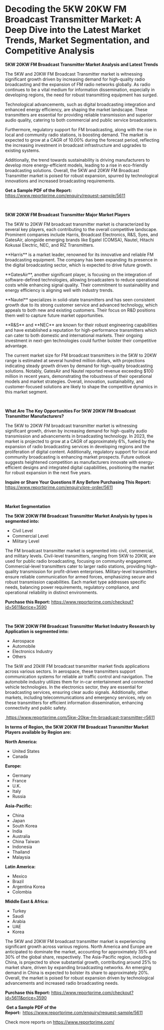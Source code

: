 <p><h1>Decoding the 5KW 20KW FM Broadcast Transmitter Market: A Deep Dive into the Latest Market Trends, Market Segmentation, and Competitive Analysis</h1></p><p><strong>5KW 20KW FM Broadcast Transmitter Market Analysis and Latest Trends</strong></p>
<p><p>The 5KW and 20KW FM Broadcast Transmitter market is witnessing significant growth driven by increasing demand for high-quality radio broadcasting and the expansion of FM radio networks globally. As radio continues to be a vital medium for information dissemination, especially in developing regions, the need for robust transmitting equipment has surged. </p><p>Technological advancements, such as digital broadcasting integration and enhanced energy efficiency, are shaping the market landscape. These transmitters are essential for providing reliable transmission and superior audio quality, catering to both commercial and public service broadcasters. </p><p>Furthermore, regulatory support for FM broadcasting, along with the rise in local and community radio stations, is boosting demand. The market is expected to grow at a CAGR of 10.00% during the forecast period, reflecting the increasing investment in broadcast infrastructure and upgrades to existing systems. </p><p>Additionally, the trend towards sustainability is driving manufacturers to develop more energy-efficient models, leading to a rise in eco-friendly broadcasting solutions. Overall, the 5KW and 20KW FM Broadcast Transmitter market is poised for robust expansion, spurred by technological innovations and increased broadcasting requirements.</p></p>
<p><strong>Get a Sample PDF of the Report:&nbsp;</strong> <a href="https://www.reportprime.com/enquiry/request-sample/5611?utm_campaign=3225&utm_medium=2&utm_source=Github&utm_content=ia&utm_term=19032025&utm_id=5kw-20kw-fm-broadcast-transmitter">https://www.reportprime.com/enquiry/request-sample/5611</a></p>
<p>&nbsp;</p>
<p><strong>5KW 20KW FM Broadcast Transmitter Major Market Players</strong></p>
<p><p>The 5KW to 20KW FM broadcast transmitter market is characterized by several key players, each contributing to the overall competitive landscape. Prominent companies include Harris, Broadcast Electronics, R&S, Syes, and GatesAir, alongside emerging brands like Egatel (COMSA), Nautel, Hitachi Kokusai Electric, NEC, and RIZ Transmitters.</p><p>**Harris** is a market leader, renowned for its innovative and reliable FM broadcasting equipment. The company has been expanding its presence in the digital broadcasting sector, which is expected to drive future growth.</p><p>**GatesAir**, another significant player, is focusing on the integration of software-defined technologies, allowing broadcasters to reduce operational costs while enhancing signal quality. Their commitment to sustainability and energy efficiency is aligning well with industry trends.</p><p>**Nautel** specializes in solid-state transmitters and has seen consistent growth due to its strong customer service and advanced technology, which appeals to both new and existing customers. Their focus on R&D positions them well to capture future market opportunities.</p><p>**R&S** and **NEC** are known for their robust engineering capabilities and have established a reputation for high-performance transmitters which can cater to both domestic and international markets. Their ongoing investment in next-gen technologies could further bolster their competitive advantage.</p><p>The current market size for FM broadcast transmitters in the 5KW to 20KW range is estimated at several hundred million dollars, with projections indicating steady growth driven by demand for high-quality broadcasting solutions. Notably, GatesAir and Nautel reported revenue exceeding $100 million in recent years, demonstrating the robustness of their operational models and market strategies. Overall, innovation, sustainability, and customer-focused solutions are likely to shape the competitive dynamics in this market segment.</p></p>
<p>&nbsp;</p>
<p><strong>What Are The Key Opportunities For 5KW 20KW FM Broadcast Transmitter Manufacturers?</strong></p>
<p><p>The 5KW to 20KW FM broadcast transmitter market is witnessing significant growth, driven by increasing demand for high-quality audio transmission and advancements in broadcasting technology. In 2023, the market is projected to grow at a CAGR of approximately 6%, fueled by the expansion of radio broadcasting services in developing regions and the proliferation of digital content. Additionally, regulatory support for local and community broadcasting is enhancing market prospects. Future outlook suggests heightened competition as manufacturers innovate with energy-efficient designs and integrated digital capabilities, positioning the market for robust expansion in the next five years.</p></p>
<p><strong>Inquire or Share Your Questions If Any Before Purchasing This Report:</strong> <a href="https://www.reportprime.com/enquiry/pre-order/5611?utm_campaign=3225&utm_medium=2&utm_source=Github&utm_content=ia&utm_term=19032025&utm_id=5kw-20kw-fm-broadcast-transmitter">https://www.reportprime.com/enquiry/pre-order/5611</a></p>
<p>&nbsp;</p>
<p><strong>Market Segmentation</strong></p>
<p><strong>The 5KW 20KW FM Broadcast Transmitter Market Analysis by types is segmented into:</strong></p>
<p><ul><li>Civil Level</li><li>Commercial Level</li><li>Military Level</li></ul></p>
<p><p>The FM broadcast transmitter market is segmented into civil, commercial, and military levels. Civil-level transmitters, ranging from 5KW to 20KW, are used for public radio broadcasting, focusing on community engagement. Commercial-level transmitters cater to larger radio stations, providing high-quality transmission for profit-driven enterprises. Military-level transmitters ensure reliable communication for armed forces, emphasizing secure and robust transmission capabilities. Each market type addresses specific needs, balancing power requirements, regulatory compliance, and operational reliability in distinct environments.</p></p>
<p><strong>Purchase this Report:&nbsp;</strong><a href="https://www.reportprime.com/checkout?id=5611&price=3590&utm_campaign=3225&utm_medium=2&utm_source=Github&utm_content=ia&utm_term=19032025&utm_id=5kw-20kw-fm-broadcast-transmitter">https://www.reportprime.com/checkout?id=5611&price=3590</a></p>
<p>&nbsp;</p>
<p><strong>The 5KW 20KW FM Broadcast Transmitter Market Industry Research by Application is segmented into:</strong></p>
<p><ul><li>Aerospace</li><li>Automobile</li><li>Electronics Industry</li><li>Others</li></ul></p>
<p><p>The 5kW and 20kW FM broadcast transmitter market finds applications across various sectors. In aerospace, these transmitters support communication systems for reliable air traffic control and navigation. The automobile industry utilizes them for in-car entertainment and connected vehicle technologies. In the electronics sector, they are essential for broadcasting services, ensuring clear audio signals. Additionally, other markets, including telecommunications and emergency services, rely on these transmitters for efficient information dissemination, enhancing connectivity and public safety.</p></p>
<p><a href="https://www.reportprime.com/5kw-20kw-fm-broadcast-transmitter-r5611?utm_campaign=3225&utm_medium=2&utm_source=Github&utm_content=ia&utm_term=19032025&utm_id=5kw-20kw-fm-broadcast-transmitter">&nbsp;https://www.reportprime.com/5kw-20kw-fm-broadcast-transmitter-r5611</a></p>
<p><strong>In terms of Region, the 5KW 20KW FM Broadcast Transmitter Market Players available by Region are:</strong></p>
<p>
    <p> <strong> North America: </strong>
        <ul>
            <li>United States</li>
            <li>Canada</li>
        </ul>
        </p> 
    <p> <strong> Europe: </strong>
        <ul>
            <li>Germany</li>
            <li>France</li>
            <li>U.K.</li>
            <li>Italy</li>
            <li>Russia</li>
        </ul>
        </p> 
    <p> <strong> Asia-Pacific: </strong>
        <ul>
            <li>China</li>
            <li>Japan</li>
            <li>South Korea</li>
            <li>India</li>
            <li>Australia</li>
            <li>China Taiwan</li>
            <li>Indonesia</li>
            <li>Thailand</li>
            <li>Malaysia</li>
        </ul>
        </p> 
    <p> <strong> Latin America: </strong>
        <ul>
            <li>Mexico</li>
            <li>Brazil</li>
            <li>Argentina Korea</li>
            <li>Colombia</li>
        </ul>
        </p> 
    <p> <strong> Middle East & Africa: </strong>
        <ul>
            <li>Turkey</li>
            <li>Saudi</li>
            <li>Arabia</li>
            <li>UAE</li>
            <li>Korea</li>
        </ul>
    </p>
    </p>
<p><p>The 5KW and 20KW FM broadcast transmitter market is experiencing significant growth across various regions. North America and Europe are anticipated to dominate the market, accounting for approximately 35% and 30% of the global share, respectively. The Asia-Pacific region, including China, is projected to show substantial growth, contributing around 25% to market share, driven by expanding broadcasting networks. An emerging demand in China is expected to bolster its share to approximately 20%. Overall, the market is poised for robust expansion driven by technological advancements and increased radio broadcasting needs.</p></p>
<p><strong>Purchase this Report: </strong><a href="https://www.reportprime.com/checkout?id=5611&price=3590&utm_campaign=3225&utm_medium=2&utm_source=Github&utm_content=ia&utm_term=19032025&utm_id=5kw-20kw-fm-broadcast-transmitter">https://www.reportprime.com/checkout?id=5611&price=3590</a></p>
<p>&nbsp;<strong>Get a Sample PDF of the Report:&nbsp;&nbsp;</strong><a href="https://www.reportprime.com/enquiry/request-sample/5611?utm_campaign=3225&utm_medium=2&utm_source=Github&utm_content=ia&utm_term=19032025&utm_id=5kw-20kw-fm-broadcast-transmitter">https://www.reportprime.com/enquiry/request-sample/5611</a></p>
<p><strong></strong></p>
<p>Check more reports on <a href="https://www.reportprime.com/?utm_campaign=3225&utm_medium=2&utm_source=Github&utm_content=ia&utm_term=19032025&utm_id=5kw-20kw-fm-broadcast-transmitter">https://www.reportprime.com/</a></p>